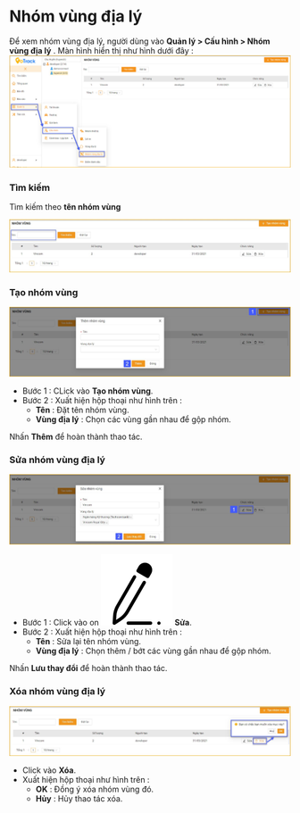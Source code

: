 # Nhóm vùng địa lý

Để xem nhóm vùng địa lý, người dùng vào **Quản lý > Cấu hình > Nhóm vùng địa lý** . Màn hình hiển thị như hình dưới đây :
<span style="display:block;text-align:left">![Interface Web](/docs/assets/images/web-interface/map/regional-groups.jpg)


 ### Tìm kiếm 
 Tìm kiếm theo **tên nhóm vùng**

 <span style="display:block;text-align:left">![Interface Web](/docs/assets/images/web-interface/map/search-regional-groups.jpg)

### Tạo nhóm vùng 

<span style="display:block;text-align:left">![Interface Web](/docs/assets/images/web-interface/map/add-regional-groups.jpg)

* Bước 1 : CLick vào **Tạo nhóm vùng**.
* Bước 2 : Xuất hiện hộp thoại như hình trên :
    * **Tên** : Đặt tên nhóm vùng.
    * **Vùng địa lý** : Chọn các vùng gần nhau để gộp nhóm.

 Nhấn **Thêm** để hoàn thành thao tác.
    

### Sửa nhóm vùng địa lý

<span style="display:block;text-align:left">![Interface Web](/docs/assets/images/web-interface/map/edit-regional-groups.jpg)

- Bước 1 : Click vào on <span class="icon-left svg-filter-serch">![Ok](/docs/assets/images/web-interface/icon/SVG/icons8-edit.svg) **Sửa**.
- Bước 2 : Xuất hiện hộp thoại như hình trên :
    * **Tên** : Sửa lại tên nhóm vùng.
    * **Vùng địa lý** : Chọn thêm / bớt các vùng gần nhau để gộp nhóm.

 Nhấn **Lưu thay đổi** để hoàn thành thao tác.

### Xóa nhóm vùng địa lý
 
 <span style="display:block;text-align:left">![Interface Web](/docs/assets/images/web-interface/map/delete-regional-groups.jpg)

* Click vào **Xóa**.
* Xuất hiện hộp thoại như hình trên :
    - **OK** : Đồng ý xóa nhóm vùng đó.
    - **Hủy** : Hủy thao tác xóa.




